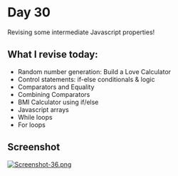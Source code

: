 # Day 30

Revising some intermediate Javascript properties!

## What I revise today:

 - Random number generation: Build a Love Calculator
 - Control statements: if-else conditionals & logic
 - Comparators and Equality
 - Combining Comparators
 - BMI Calculator using if/else
 - Javascript arrays
 - While loops
 - For loops


## Screenshot

[![Screenshot-36.png](https://i.postimg.cc/15555b6y/Screenshot-36.png)](https://postimg.cc/G9V1X7qf)
